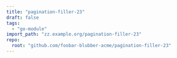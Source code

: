 ```yaml
---
title: "pagination-filler-23"
draft: false
tags:
  - "go-module"
import_path: "zz.example.org/pagination-filler-23"
repo:
  root: "github.com/foobar-blubber-acme/pagination-filler-23"
---
```


